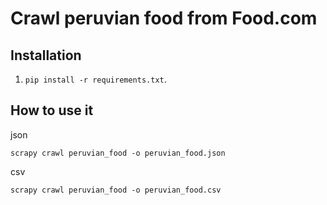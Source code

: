 # Crawl peruvian food from Food.com

## Installation

1. `pip install -r requirements.txt`.

## How to use it

json

```
scrapy crawl peruvian_food -o peruvian_food.json
```

csv

```
scrapy crawl peruvian_food -o peruvian_food.csv
```
